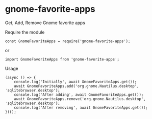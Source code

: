 # gnome-favorite-apps
Get, Add, Remove Gnome favorite apps

Require the module

```
const GnomeFavoriteApps = require('gnome-favorite-apps');
```
or

```
import GnomeFavoriteApps from 'gnome-favorite-apps';

```

Usage

```
(async () => {
    console.log('Initially', await GnomeFavoriteApps.get());
    await GnomeFavoriteApps.add('org.gnome.Nautilus.desktop', 'sqlitebrowser.desktop');
    console.log('After adding', await GnomeFavoriteApps.get());
    await GnomeFavoriteApps.remove('org.gnome.Nautilus.desktop', 'sqlitebrowser.desktop');
    console.log('After removing', await GnomeFavoriteApps.get());
})();

```